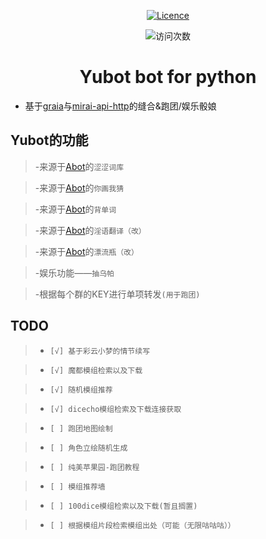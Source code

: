 <div align="center">

<a href="https://github.com/Redlnn/redbot/blob/master/LICENSE"><img src="https://img.shields.io/github/license/Redlnn/redbot" alt="Licence" /></a>
<p align="center">
<img src="https://count.getloli.com/get/@YUASDS-Yubot?theme=rule34" alt="访问次数" />
</p>
</p>

# Yubot bot for python
</div>

 - 基于[graia](https://github.com/GraiaProject/Ariadne)与[mirai-api-http](https://github.com/project-mirai/mirai-api-http)的缝合&跑团/娱乐骰娘

## Yubot的功能
> -来源于[Abot](https://github.com/djkcyl/ABot-Graia)的`涩涩词库`

> -来源于[Abot](https://github.com/djkcyl/ABot-Graia)的`你画我猜`

> -来源于[Abot](https://github.com/djkcyl/ABot-Graia)的`背单词`

> -来源于[Abot](https://github.com/djkcyl/ABot-Graia)的`淫语翻译（改）`

> -来源于[Abot](https://github.com/djkcyl/ABot-Graia)的`漂流瓶（改）`

> -娱乐功能——`抽乌帕`

> -根据每个群的KEY进行单项转发`(用于跑团)`

## TODO

>- `[√] 基于彩云小梦的情节续写`

>- `[√] 魔都模组检索以及下载`

>- `[√] 随机模组推荐`

>- `[√] dicecho模组检索及下载连接获取`

>- `[ ] 跑团地图绘制`

>- `[ ] 角色立绘随机生成`

>- `[ ] 纯美苹果园-跑团教程`

>- `[ ] 模组推荐墙`

>- `[ ] 100dice模组检索以及下载(暂且搁置)`

>- `[ ] 根据模组片段检索模组出处（可能（无限咕咕咕））`